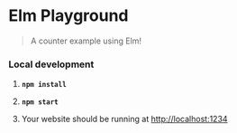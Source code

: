# Elm Playground
> A counter example using Elm!

### Local development

1. __`npm install`__

1. __`npm start`__

1. Your website should be running at [http://localhost:1234](http://localhost:1234)